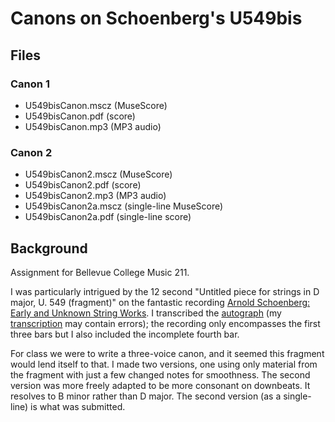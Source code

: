 # Canons on Schoenberg's U549bis

## Files

### Canon 1

* U549bisCanon.mscz (MuseScore)
* U549bisCanon.pdf (score)
* U549bisCanon.mp3 (MP3 audio)

### Canon 2

* U549bisCanon2.mscz (MuseScore)
* U549bisCanon2.pdf (score)
* U549bisCanon2.mp3 (MP3 audio)
* U549bisCanon2a.mscz (single-line MuseScore)
* U549bisCanon2a.pdf (single-line score)

## Background

Assignment for Bellevue College Music 211.

I was particularly
intrigued by the 12 second "Untitled piece for strings in D major,
U. 549 (fragment)" on the fantastic recording [Arnold Schoenberg:
Early and Unknown String
Works](https://www.amazon.com/Early-String-Works-Arnold-Schoenberg/dp/B000LXIMYM).
I transcribed the [autograph](../MS91_U549bis.jpg) (my
[transcription](../U549bis.pdf) may contain errors); the recording
only encompasses the first three bars but I also included the
incomplete fourth bar.

For class we were to write a three-voice canon, and it seemed this
fragment would lend itself to that. I made two versions, one using
only material from the fragment with just a few changed notes for
smoothness. The second version was more freely adapted to be more
consonant on downbeats. It resolves to B minor rather than D
major. The second version (as a single-line) is what was submitted.

